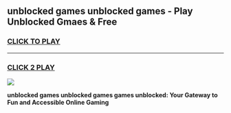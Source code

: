 
## unblocked games unblocked games - Play Unblocked Gmaes & Free
<h3>
<a href="https://premium.freeplayer.one?title=unblocked_games_unblocked_games&ref=20F">CLICK TO PLAY</a></h3>
<hr>

<h3>
<a href="https://premium.freeplayer.one?title=unblocked_games_unblocked_games&ref=20F">CLICK 2 PLAY</a>
  
</h3>

<a href="https://premium.freeplayer.one?title=unblocked_games_unblocked_games&ref=20F/"><img src="https://clearcache.store/games.png"></a>


**unblocked games unblocked games games unblocked: Your Gateway to Fun and Accessible Online Gaming**
